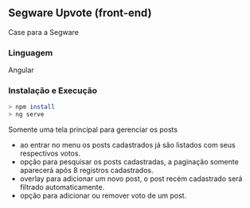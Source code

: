 ## Segware Upvote (front-end)
Case para a Segware

### Linguagem
Angular

### Instalação e Execução
```sh
> npm install
> ng serve
```

Somente uma tela principal para gerenciar os posts
- ao entrar no menu os posts cadastrados já são listados com seus respectivos votos.
- opção para pesquisar os posts cadastradas, a paginação somente aparecerá após 8 registros cadastrados.
- overlay para adicionar um novo post, o post recém cadastrado será filtrado automaticamente.
- opção para adicionar ou remover voto de um post.
